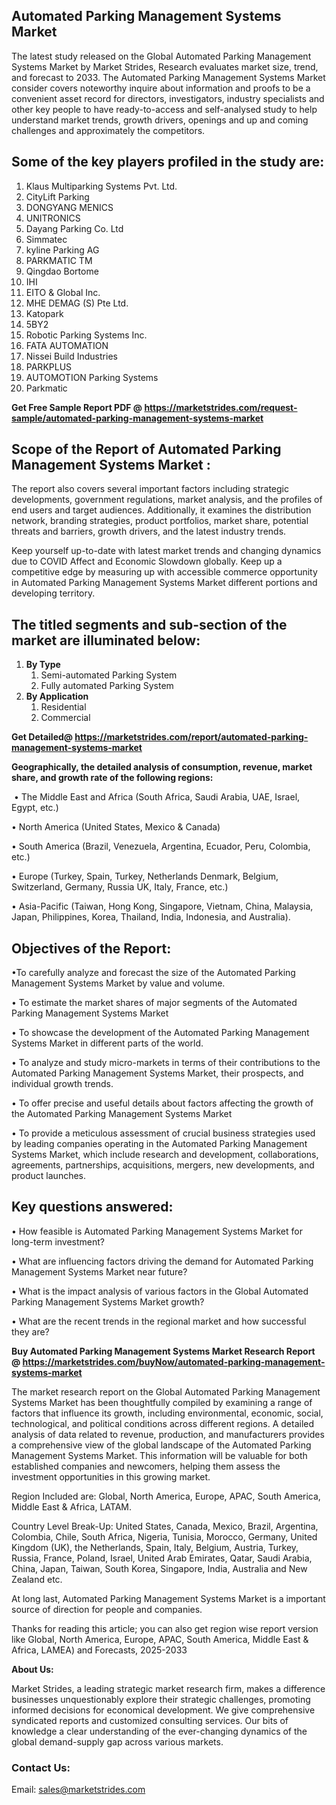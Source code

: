 <h2><strong>Automated Parking Management Systems Market</strong></h2>
<p>The latest study released on the Global Automated Parking Management Systems Market by Market Strides, Research evaluates market size, trend, and forecast to 2033. The Automated Parking Management Systems Market consider covers noteworthy inquire about information and proofs to be a convenient asset record for directors, investigators, industry specialists and other key people to have ready-to-access and self-analysed study to help understand market trends, growth drivers, openings and up and coming challenges and approximately the competitors.</p>
<h2><strong> Some of the key players profiled in the study are: </strong></h2>
<ol>
<li>Klaus Multiparking Systems Pvt. Ltd.</li>
<li>CityLift Parking</li>
<li>DONGYANG MENICS</li>
<li>UNITRONICS</li>
<li>Dayang Parking Co. Ltd</li>
<li>Simmatec</li>
<li>kyline Parking AG</li>
<li>PARKMATIC TM</li>
<li>Qingdao Bortome</li>
<li>IHI</li>
<li>EITO &amp; Global Inc.</li>
<li>MHE DEMAG (S) Pte Ltd.</li>
<li>Katopark</li>
<li>5BY2</li>
<li>Robotic Parking Systems Inc.</li>
<li>FATA AUTOMATION</li>
<li>Nissei Build Industries</li>
<li>PARKPLUS</li>
<li>AUTOMOTION Parking Systems</li>
<li>Parkmatic</li>
</ol>
<p><strong>Get Free Sample Report PDF @ <a href="https://marketstrides.com/request-sample/automated-parking-management-systems-market">https://marketstrides.com/request-sample/automated-parking-management-systems-market</a></strong></p>
<h2><strong> Scope of the Report of Automated Parking Management Systems Market : </strong></h2>
<p>The report also covers several important factors including strategic developments, government regulations, market analysis, and the profiles of end users and target audiences. Additionally, it examines the distribution network, branding strategies, product portfolios, market share, potential threats and barriers, growth drivers, and the latest industry trends.</p>
<p>Keep yourself up-to-date with latest market trends and changing dynamics due to COVID Affect and Economic Slowdown globally. Keep up a competitive edge by measuring up with accessible commerce opportunity in Automated Parking Management Systems Market different portions and developing territory.</p>
<h2><strong> The titled segments and sub-section of the market are illuminated below: </strong></h2>
<ol>
<li><strong>By Type</strong>
<ol>
<li>Semi-automated Parking System</li>
<li>Fully automated Parking System</li>
</ol>
</li>
<li><strong>By Application</strong>
<ol>
<li>Residential</li>
<li>Commercial</li>
</ol>
</li>
</ol>
<p><strong>Get Detailed@ <a href="https://marketstrides.com/report/automated-parking-management-systems-market">https://marketstrides.com/report/automated-parking-management-systems-market</a></strong></p>
<p><strong>Geographically, the detailed analysis of consumption, revenue, market share, and growth rate of the following regions:</strong></p>
<p>&nbsp;&bull; The Middle East and Africa (South Africa, Saudi Arabia, UAE, Israel, Egypt, etc.)</p>
<p>&bull; North America (United States, Mexico &amp; Canada)</p>
<p>&bull; South America (Brazil, Venezuela, Argentina, Ecuador, Peru, Colombia, etc.)</p>
<p>&bull; Europe (Turkey, Spain, Turkey, Netherlands Denmark, Belgium, Switzerland, Germany, Russia UK, Italy, France, etc.)</p>
<p>&bull; Asia-Pacific (Taiwan, Hong Kong, Singapore, Vietnam, China, Malaysia, Japan, Philippines, Korea, Thailand, India, Indonesia, and Australia).</p>
<h2><strong>Objectives of the Report: </strong></h2>
<p>&bull;To carefully analyze and forecast the size of the Automated Parking Management Systems Market by value and volume.</p>
<p>&bull; To estimate the market shares of major segments of the Automated Parking Management Systems Market</p>
<p>&bull; To showcase the development of the Automated Parking Management Systems Market in different parts of the world.</p>
<p>&bull; To analyze and study micro-markets in terms of their contributions to the Automated Parking Management Systems Market, their prospects, and individual growth trends.</p>
<p>&bull; To offer precise and useful details about factors affecting the growth of the Automated Parking Management Systems Market</p>
<p>&bull; To provide a meticulous assessment of crucial business strategies used by leading companies operating in the Automated Parking Management Systems Market, which include research and development, collaborations, agreements, partnerships, acquisitions, mergers, new developments, and product launches.</p>
<h2><strong>Key questions answered: </strong></h2>
<p>&bull; How feasible is Automated Parking Management Systems Market for long-term investment?</p>
<p>&bull; What are influencing factors driving the demand for Automated Parking Management Systems Market near future?</p>
<p>&bull; What is the impact analysis of various factors in the Global Automated Parking Management Systems Market growth?</p>
<p>&bull; What are the recent trends in the regional market and how successful they are?</p>
<p><strong>Buy Automated Parking Management Systems Market Research Report @&nbsp;<a href="https://marketstrides.com/buyNow/automated-parking-management-systems-market">https://marketstrides.com/buyNow/automated-parking-management-systems-market</a></strong></p>
<p>The market research report on the Global Automated Parking Management Systems Market has been thoughtfully compiled by examining a range of factors that influence its growth, including environmental, economic, social, technological, and political conditions across different regions. A detailed analysis of data related to revenue, production, and manufacturers provides a comprehensive view of the global landscape of the Automated Parking Management Systems Market. This information will be valuable for both established companies and newcomers, helping them assess the investment opportunities in this growing market.</p>
<p>Region Included are: Global, North America, Europe, APAC, South America, Middle East &amp; Africa, LATAM.</p>
<p>Country Level Break-Up: United States, Canada, Mexico, Brazil, Argentina, Colombia, Chile, South Africa, Nigeria, Tunisia, Morocco, Germany, United Kingdom (UK), the Netherlands, Spain, Italy, Belgium, Austria, Turkey, Russia, France, Poland, Israel, United Arab Emirates, Qatar, Saudi Arabia, China, Japan, Taiwan, South Korea, Singapore, India, Australia and New Zealand etc.</p>
<p>At long last, Automated Parking Management Systems Market is a important source of direction for people and companies.</p>
<p>Thanks for reading this article; you can also get region wise report version like Global, North America, Europe, APAC, South America, Middle East &amp; Africa, LAMEA) and Forecasts, 2025-2033</p>
<p><strong>About Us: </strong></p>
<p>Market Strides, a leading strategic market research firm, makes a difference businesses unquestionably explore their strategic challenges, promoting informed decisions for economical development. We give comprehensive syndicated reports and customized consulting services. Our bits of knowledge a clear understanding of the ever-changing dynamics of the global demand-supply gap across various markets.</p>
<h3>Contact Us:</h3>
<p>Email: <a href="mailto:sales@marketstrides.com">sales@marketstrides.com</a></p>
